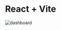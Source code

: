 # React + Vite

![dashboard](https://github.com/huseyinaydinn/Dashboard---Flowbite-Tailwindcss/assets/100160834/ee950950-9002-43aa-9e35-970612096ef2)
